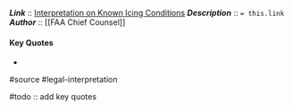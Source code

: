 ***Link***      :: [Interpretation on Known Icing Conditions](https://www.faa.gov/about/office_org/headquarters_offices/agc/practice_areas/regulations/interpretations/Data/interps/2009/Bell-AOPA_2009_Legal_Interpretation.pdf)
***Description***      :: `= this.link`
***Author*** :: [[FAA Chief Counsel]]

#### Key Quotes
* 

#source #legal-interpretation 

#todo :: add key quotes

